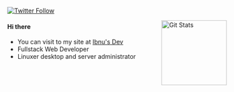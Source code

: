 <p>
  <a href="https://twitter.com/ibnuismustofa">
    <img alt="Twitter Follow" src="https://img.shields.io/twitter/follow/ibnuismustofa?style=for-the-badge">
  </a>
</p>

<a href="https://github.com/ibnuhalimm">
  <img alt="Git Stats" src="https://github-readme-stats.vercel.app/api/?username=ibnuhalimm&show_icons=true&count_private=true" align="right" height="150" />
</a>


#### Hi there
- You can visit to my site at [Ibnu's Dev](https://ibnuis.dev)
- Fullstack Web Developer
- Linuxer desktop and server administrator
